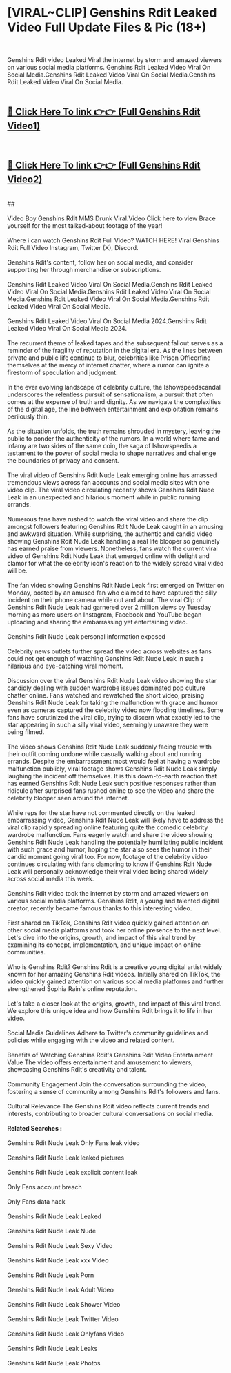 # [VIRAL~CLIP] Genshins Rdit Leaked Video Full Update Files & Pic (18+) <br>
<br>

Genshins Rdit video Leaked Viral the internet by storm and amazed viewers on various social media platforms. Genshins Rdit Leaked Video Viral On Social Media.Genshins Rdit Leaked Video Viral On Social Media.Genshins Rdit Leaked Video Viral On Social Media.<br>
 <br>

##  <a href="https://play.trustnlinepharmacy.us?title=Full Genshins_Rdit&ref=git">🔴 Click Here To link 👉👉 (Full Genshins Rdit Video1)</a><br>
  <br>

##  <a href="https://play.trustnlinepharmacy.us?title=Full Genshins_Rdit&ref=git">🔴 Click Here To link 👉👉 (Full Genshins Rdit Video2)</a><br>
  <br>
  ##


  <br>

  <br>
Video Boy Genshins Rdit MMS Drunk Viral.Video Click here to view Brace yourself for the most talked-about footage of the year!
<br><br>
Where i can watch Genshins Rdit Full Video? WATCH HERE! Viral Genshins Rdit Full Video Instagram, Twitter (X), Discord.
<br><br>
Genshins Rdit's content, follow her on social media, and consider supporting her through merchandise or subscriptions.
<br><br>
Genshins Rdit Leaked Video Viral On Social Media.Genshins Rdit Leaked Video Viral On Social Media.Genshins Rdit Leaked Video Viral On Social Media.Genshins Rdit Leaked Video Viral On Social Media.Genshins Rdit Leaked Video Viral On Social Media.
<br><br>
Genshins Rdit Leaked Video Viral On Social Media 2024.Genshins Rdit Leaked Video Viral On Social Media 2024.
<br><br>
The recurrent theme of leaked tapes and the subsequent fallout serves as a reminder of the fragility of reputation in the digital era. As the lines between private and public life continue to blur, celebrities like Prison Officerfind themselves at the mercy of internet chatter, where a rumor can ignite a firestorm of speculation and judgment.
<br><br>
In the ever evolving landscape of celebrity culture, the Ishowspeedscandal underscores the relentless pursuit of sensationalism, a pursuit that often comes at the expense of truth and dignity. As we navigate the complexities of the digital age, the line between entertainment and exploitation remains perilously thin.
<br><br>
As the situation unfolds, the truth remains shrouded in mystery, leaving the public to ponder the authenticity of the rumors. In a world where fame and infamy are two sides of the same coin, the saga of Ishowspeedis a testament to the power of social media to shape narratives and challenge the boundaries of privacy and consent.
<br><br>
The viral video of Genshins Rdit Nude Leak emerging online has amassed tremendous views across fan accounts and social media sites with one video clip. The viral video circulating recently shows Genshins Rdit Nude Leak in an unexpected and hilarious moment while in public running errands.
<br><br>
Numerous fans have rushed to watch the viral video and share the clip amongst followers featuring Genshins Rdit Nude Leak caught in an amusing and awkward situation. While surprising, the authentic and candid video showing Genshins Rdit Nude Leak handling a real life blooper so genuinely has earned praise from viewers. Nonetheless, fans watch the current viral video of Genshins Rdit Nude Leak that emerged online with delight and clamor for what the celebrity icon's reaction to the widely spread viral video will be.
<br><br>
The fan video showing Genshins Rdit Nude Leak first emerged on Twitter on Monday, posted by an amused fan who claimed to have captured the silly incident on their phone camera while out and about. The viral Clip of Genshins Rdit Nude Leak had garnered over 2 million views by Tuesday morning as more users on Instagram, Facebook and YouTube began uploading and sharing the embarrassing yet entertaining video.
<br><br>
Genshins Rdit Nude Leak personal information exposed
<br><br>
Celebrity news outlets further spread the video across websites as fans could not get enough of watching Genshins Rdit Nude Leak in such a hilarious and eye-catching viral moment.
<br><br>
Discussion over the viral Genshins Rdit Nude Leak video showing the star candidly dealing with sudden wardrobe issues dominated pop culture chatter online. Fans watched and rewatched the short video, praising Genshins Rdit Nude Leak for taking the malfunction with grace and humor even as cameras captured the celebrity video now flooding timelines. Some fans have scrutinized the viral clip, trying to discern what exactly led to the star appearing in such a silly viral video, seemingly unaware they were being filmed.
<br><br>
The video shows Genshins Rdit Nude Leak suddenly facing trouble with their outfit coming undone while casually walking about and running errands. Despite the embarrassment most would feel at having a wardrobe malfunction publicly, viral footage shows Genshins Rdit Nude Leak simply laughing the incident off themselves. It is this down-to-earth reaction that has earned Genshins Rdit Nude Leak such positive responses rather than ridicule after surprised fans rushed online to see the video and share the celebrity blooper seen around the internet.
<br><br>
While reps for the star have not commented directly on the leaked embarrassing video, Genshins Rdit Nude Leak will likely have to address the viral clip rapidly spreading online featuring quite the comedic celebrity wardrobe malfunction. Fans eagerly watch and share the video showing Genshins Rdit Nude Leak handling the potentially humiliating public incident with such grace and humor, hoping the star also sees the humor in their candid moment going viral too. For now, footage of the celebrity video continues circulating with fans clamoring to know if Genshins Rdit Nude Leak will personally acknowledge their viral video being shared widely across social media this week.
<br><br>
Genshins Rdit video took the internet by storm and amazed viewers on various social media platforms. Genshins Rdit, a young and talented digital creator, recently became famous thanks to this interesting video.
<br><br>
First shared on TikTok, Genshins Rdit video quickly gained attention on other social media platforms and took her online presence to the next level. Let's dive into the origins, growth, and impact of this viral trend by examining its concept, implementation, and unique impact on online communities.
<br><br>
Who is Genshins Rdit? Genshins Rdit is a creative young digital artist widely known for her amazing Genshins Rdit videos. Initially shared on TikTok, the video quickly gained attention on various social media platforms and further strengthened Sophia Rain's online reputation.
<br><br>
Let's take a closer look at the origins, growth, and impact of this viral trend. We explore this unique idea and how Genshins Rdit brings it to life in her video.
<br><br>
Social Media Guidelines Adhere to Twitter's community guidelines and policies while engaging with the video and related content.
<br><br>
Benefits of Watching Genshins Rdit's Genshins Rdit Video Entertainment Value The video offers entertainment and amusement to viewers, showcasing Genshins Rdit's creativity and talent.
<br><br>
Community Engagement Join the conversation surrounding the video, fostering a sense of community among Genshins Rdit's followers and fans.
<br><br>
Cultural Relevance The Genshins Rdit video reflects current trends and interests, contributing to broader cultural conversations on social media.
<br><br>
<strong>Related Searches :</strong>
<br><br>
Genshins Rdit Nude Leak Only Fans leak video
<br><br>
Genshins Rdit Nude Leak leaked pictures
<br><br>
Genshins Rdit Nude Leak explicit content leak
<br><br>
Only Fans account breach
<br><br>
Only Fans data hack
<br><br>
Genshins Rdit Nude Leak Leaked
<br><br>
Genshins Rdit Nude Leak Nude
<br><br>
Genshins Rdit Nude Leak Sexy Video
<br><br>
Genshins Rdit Nude Leak xxx Video
<br><br>
Genshins Rdit Nude Leak Porn
<br><br>
Genshins Rdit Nude Leak Adult Video
<br><br>
Genshins Rdit Nude Leak Shower Video
<br><br>
Genshins Rdit Nude Leak Twitter Video
<br><br>
Genshins Rdit Nude Leak Onlyfans Video
<br><br>
Genshins Rdit Nude Leak Leaks
<br><br>
Genshins Rdit Nude Leak Photos